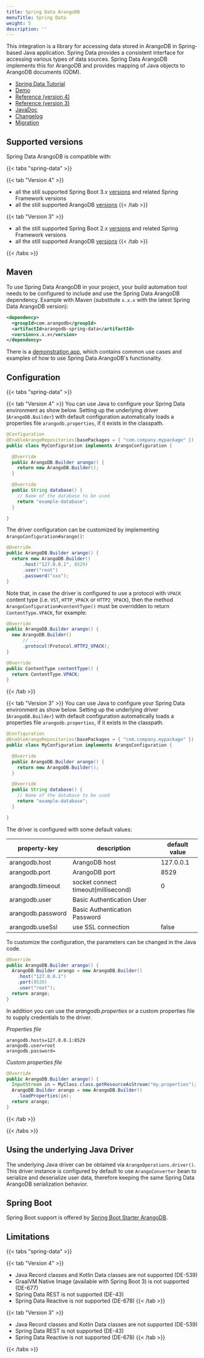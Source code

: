 ```yaml
---
title: Spring Data ArangoDB
menuTitle: Spring Data
weight: 5
description: ''
---
```

This integration is a library for accessing data stored in ArangoDB in
Spring-based Java application. Spring Data provides a consistent interface for
accessing various types of data sources. Spring Data ArangoDB implements this
for ArangoDB and provides mapping of Java objects to ArangoDB documents (ODM).

- [Spring Data Tutorial](https://university.arangodb.com/courses/spring-data-tutorial)
- [Demo](https://github.com/arangodb/spring-data-demo)
- [Reference (version 4)](reference-version-4/_index.md)
- [Reference (version 3)](reference-version-3/_index.md)
- [JavaDoc](https://www.javadoc.io/doc/com.arangodb/arangodb-spring-data/latest)
- [Changelog](https://github.com/arangodb/spring-data/blob/master/ChangeLog.md#changelog)
- [Migration](migration/_index.md)

## Supported versions

Spring Data ArangoDB is compatible with:

{{< tabs "spring-data" >}}

{{< tab "Version 4" >}}
- all the still supported Spring Boot 3.x [versions](https://spring.io/projects/spring-boot#support)
  and related Spring Framework versions
- all the still supported ArangoDB [versions](https://www.arangodb.com/eol-notice)
{{< /tab >}}

{{< tab "Version 3" >}}
- all the still supported Spring Boot 2.x [versions](https://spring.io/projects/spring-boot#support)
  and related Spring Framework versions
- all the still supported ArangoDB [versions](https://www.arangodb.com/eol-notice)
{{< /tab >}}

{{< /tabs >}}

## Maven

To use Spring Data ArangoDB in your project, your build automation tool needs to
be configured to include and use the Spring Data ArangoDB dependency.
Example with Maven (substitute `x.x.x` with the latest Spring Data ArangoDB version):

```xml
<dependency>
  <groupId>com.arangodb</groupId>
  <artifactId>arangodb-spring-data</artifactId>
  <version>x.x.x</version>
</dependency>
```

There is a [demonstration app](https://github.com/arangodb/spring-data-demo), which contains common use cases and examples of how to use Spring Data ArangoDB's functionality.

## Configuration

{{< tabs "spring-data" >}}

{{< tab "Version 4" >}}
You can use Java to configure your Spring Data environment as show below.
Setting up the underlying driver (`ArangoDB.Builder`) with default configuration
automatically loads a properties file `arangodb.properties`, if it exists in the
classpath.

```java
@Configuration
@EnableArangoRepositories(basePackages = { "com.company.mypackage" })
public class MyConfiguration implements ArangoConfiguration {

  @Override
  public ArangoDB.Builder arango() {
    return new ArangoDB.Builder();
  }

  @Override
  public String database() {
    // Name of the database to be used
    return "example-database";
  }

}
```

The driver configuration can be customized by implementing `ArangoConfiguration#arango()`:

```java
@Override
public ArangoDB.Builder arango() {
  return new ArangoDB.Builder()
      .host("127.0.0.1", 8529)
      .user("root")
      .password("xxx");
}
```

Note that, in case the driver is configured to use a protocol with `VPACK` content type 
(i.e. `VST`, `HTTP_VPACK` or `HTTP2_VPACK`), then the method
`ArangoConfiguration#contentType()` must be overridden to return `ContentType.VPACK`, for example:

```java
@Override
public ArangoDB.Builder arango() {
  new ArangoDB.Builder()
      // ...    
      .protocol(Protocol.HTTP2_VPACK);
}

@Override
public ContentType contentType() {
  return ContentType.VPACK;
}
```

{{< /tab >}}

{{< tab "Version 3" >}}
You can use Java to configure your Spring Data environment as show below.
Setting up the underlying driver (`ArangoDB.Builder`) with default configuration
automatically loads a properties file `arangodb.properties`, if it exists in the
classpath.

```java
@Configuration
@EnableArangoRepositories(basePackages = { "com.company.mypackage" })
public class MyConfiguration implements ArangoConfiguration {

  @Override
  public ArangoDB.Builder arango() {
    return new ArangoDB.Builder();
  }

  @Override
  public String database() {
    // Name of the database to be used
    return "example-database";
  }

}
```

The driver is configured with some default values:

| property-key      | description                         | default value |
| ----------------- | ----------------------------------- | ------------- |
| arangodb.host     | ArangoDB host                       | 127.0.0.1     |
| arangodb.port     | ArangoDB port                       | 8529          |
| arangodb.timeout  | socket connect timeout(millisecond) | 0             |
| arangodb.user     | Basic Authentication User           |
| arangodb.password | Basic Authentication Password       |
| arangodb.useSsl   | use SSL connection                  | false         |

To customize the configuration, the parameters can be changed in the Java code.

```java
@Override
public ArangoDB.Builder arango() {
  ArangoDB.Builder arango = new ArangoDB.Builder()
    .host("127.0.0.1")
    .port(8529)
    .user("root");
  return arango;
}
```

In addition you can use the _arangodb.properties_ or a custom properties file to supply credentials to the driver.

_Properties file_

```
arangodb.hosts=127.0.0.1:8529
arangodb.user=root
arangodb.password=
```

_Custom properties file_

```java
@Override
public ArangoDB.Builder arango() {
  InputStream in = MyClass.class.getResourceAsStream("my.properties");
  ArangoDB.Builder arango = new ArangoDB.Builder()
    .loadProperties(in);
  return arango;
}
```

{{< /tab >}}

{{< /tabs >}}

## Using the underlying Java Driver

The underlying Java driver can be obtained via `ArangoOperations.driver()`.
This driver instance is configured by default to use `ArangoConverter` bean to
serialize and deserialize user data, therefore keeping the same
Spring Data ArangoDB serialization behavior.

## Spring Boot

Spring Boot support is offered by [Spring Boot Starter ArangoDB](https://github.com/arangodb/spring-boot-starter).

## Limitations

{{< tabs "spring-data" >}}

{{< tab "Version 4" >}}
- Java Record classes and Kotlin Data classes are not supported (DE-539)
- GraalVM Native Image (available with Spring Boot 3) is not supported (DE-677)
- Spring Data REST is not supported (DE-43)
- Spring Data Reactive is not supported (DE-678)
{{< /tab >}}

{{< tab "Version 3" >}}
- Java Record classes and Kotlin Data classes are not supported (DE-539)
- Spring Data REST is not supported (DE-43)
- Spring Data Reactive is not supported (DE-678)
{{< /tab >}}

{{< /tabs >}}
